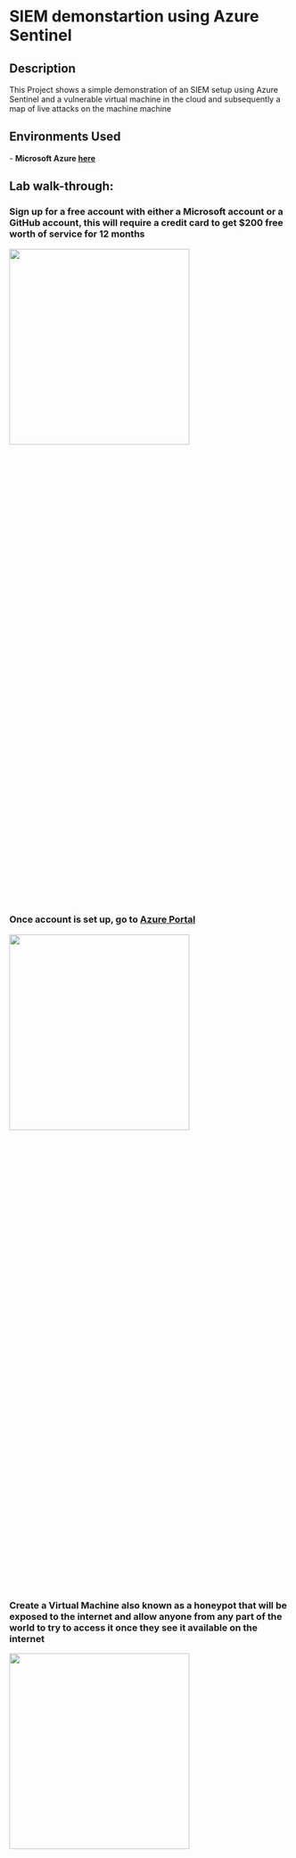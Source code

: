 <h1>SIEM demonstartion using Azure Sentinel</h1>


<h2>Description</h2>
This Project shows a simple demonstration of an SIEM setup using Azure Sentinel and a vulnerable virtual machine in the cloud and subsequently a map of live attacks on the machine machine
<br />

<h2>Environments Used </h2>
- <b>Microsoft Azure <a href="https://azure.microsoft.com/en-us/free/">here</a> </b>

<h2>Lab walk-through:</h2>

<h3>Sign up for a free account with either a Microsoft account or a GitHub account, this will require a credit card to get $200 free worth of service for 12 months </h3>

<img src="https://github.com/mun4h/SIEM--Azure-Sentinel/blob/main/images/1.png" height="30%" width="80%"/>

<h3>Once account is set up, go to <a href="https://portal.azure.com/">Azure Portal</a> </h3>

<img src="https://github.com/mun4h/SIEM--Azure-Sentinel/blob/main/images/2.png" height="30%" width="80%"/>

<h3>Create a Virtual Machine also known as a honeypot that will be exposed to the internet and allow anyone from any part of the world to try to access it once they see it available on the internet</h3>

<img src="https://github.com/mun4h/SIEM--Azure-Sentinel/blob/main/images/3.png" height="30%" width="80%"/>

<img src="https://github.com/mun4h/SIEM--Azure-Sentinel/blob/main/images/4.png" height="300%" width="80%"/>

<h3>Set up the Virtual Machine by creating a new resource group for resource share and everything in this lab will be put in this resource group</h3>

<img src="https://github.com/mun4h/SIEM--Azure-Sentinel/blob/main/images/5.png" height="30%" width="80%"/>

<h3> Create a name for the Virtual machine, add the region, and leave other options as default, then create a user and password for the VM</h3>

<img src="https://github.com/mun4h/SIEM--Azure-Sentinel/blob/main/images/6.png" height="30%" width="80%"/>

<img src="https://github.com/mun4h/SIEM--Azure-Sentinel/blob/main/images/7.png" height="30%" width="80%"/>

<h3>Confirm the licensing information and click Next to Disks and Next to Networking </h3>

<img src="https://github.com/mun4h/SIEM--Azure-Sentinel/blob/main/images/8.png" height="30%" width="80%"/>

<h3>Create a new firewall control, make it open to the internet, remove the default rule, and create a new inbound rule that allows everything into the VM </h3>
<img src="https://github.com/mun4h/SIEM--Azure-Sentinel/blob/main/images/9.png" height="30%" width="80%"/>
<h3>Change the destination port to * for any  and make the priority to a low value and name the rule which will allow all traffic from the internet into the VM this rule will allow the VM to be discoverable </h3>
<img src="https://github.com/mun4h/SIEM--Azure-Sentinel/blob/main/images/10.png" height="30%" width="80%"/>

<h3> Click Review and Create once the new rule has been added then on the next page, click Create </h3>
<img src="https://github.com/mun4h/SIEM--Azure-Sentinel/blob/main/images/11.png" height="30%" width="80%"/>

<h3> The deployment is done and VM has been set up </h3>
<img src="https://github.com/mun4h/SIEM--Azure-Sentinel/blob/main/images/12.png" height="30%" width="80%"/>

<h3> Next is to make log Analytics workspaces that will be used to inject logs from the VM and we will also create a custom log that contains geographic information of where the attacks are coming from </h3>
<img src="https://github.com/mun4h/SIEM--Azure-Sentinel/blob/main/images/13.png" height="30%" width="80%"/>
<img src="https://github.com/mun4h/SIEM--Azure-Sentinel/blob/main/images/14.png" height="30%" width="80%"/>
<img src="https://github.com/mun4h/SIEM--Azure-Sentinel/blob/main/images/15.png" height="30%" width="80%"/>
<h3>Azure sentinel will connect to the workspace to display the geodata on the map</h3>
<h3> Click Review and Create, then click Create on the next page </h3>
<h3>Set up a Security Center also known as Microsoft Defender for Cloud and enable the ability to gather logs from the VM into the Log Analytics Workspaces</h3>
<img src="https://github.com/mun4h/SIEM--Azure-Sentinel/blob/main/images/16.png" height="30%" width="80%"/>
<h3> Then go to Management, Environment settings, and select the workspace under Azure subcriptions</h3>
<img src="https://github.com/mun4h/SIEM--Azure-Sentinel/blob/main/images/17.png" height="30%" width="80%"/>
<h3>Turn off the SQL server and save at the top</h3>
<img src="https://github.com/mun4h/SIEM--Azure-Sentinel/blob/main/images/18.png" height="30%" width="80%"/>
<h3>Go to log analytics workspaces and connect to the virtual machine </h3>
<img src="https://github.com/mun4h/SIEM--Azure-Sentinel/blob/main/images/19.png" height="30%" width="80%"/>
<img src="https://github.com/mun4h/SIEM--Azure-Sentinel/blob/main/images/19b.png" height="30%" width="80%"/>
<img src="https://github.com/mun4h/SIEM--Azure-Sentinel/blob/main/images/19c.png" height="30%" width="80%"/>
<img src="https://github.com/mun4h/SIEM--Azure-Sentinel/blob/main/images/19d.png" height="30%" width="80%"/>
<h3>Set up Sentinel which is the SIEM to use to visualize the attack data and pick log analytics workspace to get logs from </h3>
<img src="https://github.com/mun4h/SIEM--Azure-Sentinel/blob/main/images/20.png" height="30%" width="80%"/>
<img src="https://github.com/mun4h/SIEM--Azure-Sentinel/blob/main/images/20a.png" height="30%" width="80%"/>
<img src="https://github.com/mun4h/SIEM--Azure-Sentinel/blob/main/images/20b.png" height="30%" width="80%"/>
<h3>Go to virtual machines then to the VM create to get the public IP address</h3>
<img src="https://github.com/mun4h/SIEM--Azure-Sentinel/blob/main/images/21.png" height="30%" width="80%"/>
<img src="https://github.com/mun4h/SIEM--Azure-Sentinel/blob/main/images/22.png" height="30%" width="80%"/>
<h3>Use the IP address and connect to the VM with RDP(remote desktop connection on the local machine</h3>
<img src="https://github.com/mun4h/SIEM--Azure-Sentinel/blob/main/images/22a.png" height="30%" width="80%"/>
<img src="https://github.com/mun4h/SIEM--Azure-Sentinel/blob/main/images/22b.png" height="30%" width="80%"/>
<img src="https://github.com/mun4h/SIEM--Azure-Sentinel/blob/main/images/22c.png" height="30%" width="80%"/>
<h3>Logging in to the VM with incorrect credentials to get the log from the Event Viewer on the VM</h3>
<img src="https://github.com/mun4h/SIEM--Azure-Sentinel/blob/main/images/23a.png" height="30%" width="80%"/>
<h3>Going through the details of the failed login attempt will give the username, failure reason, and IP address of the attempt   </h3>
<img src="https://github.com/mun4h/SIEM--Azure-Sentinel/blob/main/images/23.png" height="30%" width="80%"/>
<h3><b>Go to the IP geolocation website to get more information about the attempted login using the IP address <a href="https://ipgeolocation.io/">here</a> </h3>
<img src="https://github.com/mun4h/SIEM--Azure-Sentinel/blob/main/images/24.png" height="30%" width="80%"/>
<h4> Use the log in the result to create a custom log and send the log to the log analytics workspace and use the Azure sentinel to read the information and use it to plot a map </h4>
<h3>Turn the firewall off on the VM to allow any inbound ECHO request and make it available on the internet faster</h3>
<h3>Ping the VM with the IP address before and after turning off the firewall</h3>
<img src="https://github.com/mun4h/SIEM--Azure-Sentinel/blob/main/images/25.png" height="30%" width="80%"/>
<h3>Open a new script of Windows Powershell ISE and Copy/paste a script that will be used to filter failed RDP events from Windows Event Viewer/h3>
<img src="https://github.com/mun4h/SIEM--Azure-Sentinel/blob/main/images/26.png" height="30%" width="80%"/>
 <img src="https://github.com/mun4h/SIEM--Azure-Sentinel/blob/main/images/27.png" height="30%" width="80%"/>
<h3>Save the pasted script on desktop</h3>
<img src="https://github.com/mun4h/SIEM--Azure-Sentinel/blob/main/images/27a.png" height="30%" width="80%"/>
<h3> Sign up on IPGeolocation website to get the API KEY <a href="https://ipgeolocation.io/">here</a></h3>
<img src="https://github.com/mun4h/SIEM--Azure-Sentinel/blob/main/images/28.png" height="30%" width="80%"/>
<h3>Sign up with Google or sign up with an email </h3>
<img src="https://github.com/mun4h/SIEM--Azure-Sentinel/blob/main/images/28a.png" height="30%" width="80%"/>
<h3>Sign up on the website will give the ability to get geodata and longitude &latitude </h3>
<img src="https://github.com/mun4h/SIEM--Azure-Sentinel/blob/main/images/28b.png" height="30%" width="80%"/>
<h3>Paste the API key in the script and run the script</h3>
<img src="https://github.com/mun4h/SIEM--Azure-Sentinel/blob/main/images/28c.png" height="30%" width="80%"/>
<h3>The script output will save the log in this C drive</h3>
<img src="https://github.com/mun4h/SIEM--Azure-Sentinel/blob/main/images/28d.png" height="30%" width="80%"/>
<h3>Here is the location in the C drive named failed_rdp/h3>
<img src="https://github.com/mun4h/SIEM--Azure-Sentinel/blob/main/images/28e.png" height="30%" width="80%"/>
<h3>Run the script to show the output</h3>
<img src="https://github.com/mun4h/SIEM--Azure-Sentinel/blob/main/images/29.png" height="30%" width="80%"/>
 <h3>The Script takes all failed login attempts from the Event viewer,  takes it to the IPgeolocation website, and shows the geo data  in the output section of the powershell</h3>
 <img src="https://github.com/mun4h/SIEM--Azure-Sentinel/blob/main/images/31.png" height="30%" width="80%"/>
<h3>Using the sample geo data in the log file on the C drive to train the log analytics workspaces to accept and parse out the custom log </h3>
<img src="https://github.com/mun4h/SIEM--Azure-Sentinel/blob/main/images/30.png" height="30%" width="80%"/>
<h3>Go to Azure and create a custom log in the Log Analytics workspaces that will allow custom log with geodata from the IPgeolocation website  </h3>
<img src="https://github.com/mun4h/SIEM--Azure-Sentinel/blob/main/images/32.png" height="30%" width="80%"/>
<h3>Go to the Log Analytics workspace, and select Tables, in the Tables blade, select New custom log (MMA-based) and set up the custom log</h3>
<img src="https://github.com/mun4h/SIEM--Azure-Sentinel/blob/main/images/32a.png" height="30%" width="80%"/>
<h3>Copy the failedRDP log file to the local machine and open and select the file in the C drive on the local machine then click next</h3>
<img src="https://github.com/mun4h/SIEM--Azure-Sentinel/blob/main/images/32b.png" height="30%" width="80%"/>
<h3>Click next on the next page and </h3>
<img src="https://github.com/mun4h/SIEM--Azure-Sentinel/blob/main/images/32c.png" height="30%" width="80%"/>
<h3>On the next page, select the OS type and put the log path on the VM then go to the next page</h3>
<img src="https://github.com/mun4h/SIEM--Azure-Sentinel/blob/main/images/32d.png" height="30%" width="80%"/>
<h3>Put a name and go to next to create the custom log</h3>
<img src="https://github.com/mun4h/SIEM--Azure-Sentinel/blob/main/images/32e.png" height="30%" width="80%"/>
<h3>Run the custom log to query to show the failed RDP login</h3>
<img src="https://github.com/mun4h/SIEM--Azure-Sentinel/blob/main/images/33.png" height="30%" width="80%"/>
<h3>We will use the script to extract raw data from the query result to make different fields </h3>
<img src="https://github.com/mun4h/SIEM--Azure-Sentinel/blob/main/images/34.png" height="30%" width="80%"/>
<h3>Setting up a map in sentinel by going to the Log Analytics workspace and setting up a new workbook</h3>
<img src="https://github.com/mun4h/SIEM--Azure-Sentinel/blob/main/images/35a.png" height="30%" width="80%"/>
<img src="https://github.com/mun4h/SIEM--Azure-Sentinel/blob/main/images/35b.png" height="30%" width="80%"/>
<img src="https://github.com/mun4h/SIEM--Azure-Sentinel/blob/main/images/35c.png" height="30%" width="80%"/>
<h3>Edit the workbook by removing the default widgets</h3>
<img src="https://github.com/mun4h/SIEM--Azure-Sentinel/blob/main/images/35d.png" height="30%" width="80%"/>
 <h3>Add a new query</h3>
<img src="https://github.com/mun4h/SIEM--Azure-Sentinel/blob/main/images/35e.png" height="30%" width="80%"/>
<h3>Add a new query and run </h3>
<img src="https://github.com/mun4h/SIEM--Azure-Sentinel/blob/main/images/36.png" height="30%" width="80%"/>
<h3>Change the visualization to map</h3>
<img src="https://github.com/mun4h/SIEM--Azure-Sentinel/blob/main/images/37.png" height="30%" width="80%"/>
<img src="https://github.com/mun4h/SIEM--Azure-Sentinel/blob/main/images/37a.png" height="30%" width="80%"/>
<h3>Change the metric label to "Country" to show the number of attacks coming from different countries</h3>
<img src="https://github.com/mun4h/SIEM--Azure-Sentinel/blob/main/images/37b.png" height="30%" width="80%"/>
<h3>Click "done editing" and save</h3>
<img src="https://github.com/mun4h/SIEM--Azure-Sentinel/blob/main/images/37d.png" height="30%" width="80%"/>
<img src="https://github.com/mun4h/SIEM--Azure-Sentinel/blob/main/images/37c.png" height="30%" width="80%"/>
<h3>Visual of the Map after 12hpurs of 15hours of exposure to the internet</h3>
<img src="https://github.com/mun4h/SIEM--Azure-Sentinel/blob/main/images/38.png" height="30%" width="80%"/>





















<!--
 ```diff
- text in red
+ text in green
! text in orange
# text in gray
@@ text in purple (and bold)@@
```
--!>
